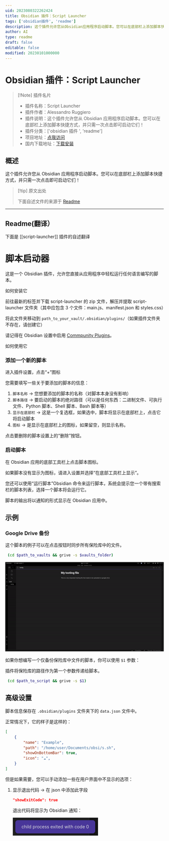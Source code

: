 ```yaml
---
uid: 2023080322262424
title: Obsidian 插件：Script Launcher
tags: ['obsidian插件', 'readme']
description: 这个插件允许您从Obsidian应用程序启动脚本。您可以在底部栏上添加脚本快捷方式，并只需一次点击即可启动它们！
author: AI
type: readme
draft: false
editable: false
modified: 20230101000000
---
```


# Obsidian 插件：Script Launcher

> [!Note] 插件名片
> - 插件名称：Script Launcher
> - 插件作者：Alessandro Ruggiero
> - 插件说明：这个插件允许您从 Obsidian 应用程序启动脚本。您可以在底部栏上添加脚本快捷方式，并只需一次点击即可启动它们！
> - 插件分类：['obsidian 插件 ', 'readme']
> - 项目地址：[点我访问](https://github.com/AlessandroRuggiero/script-launcher)
> - 国内下载地址：[下载安装](https://pkmer.cn/products/plugin/pluginMarket/?script-launcher)

## 概述

这个插件允许您从 Obsidian 应用程序启动脚本。您可以在底部栏上添加脚本快捷方式，并只需一次点击即可启动它们！

> [!tip] 原文出处
>
>下面自述文件的来源于 [Readme](https://ghproxy.net/https://raw.githubusercontent.com/AlessandroRuggiero/script-launcher/master/README.md)
>

---

## Readme(翻译）

下面是 [[script-launcher]] 插件的自述翻译

# 脚本启动器

这是一个 Obsidian 插件，允许您直接从应用程序中轻松运行任何语言编写的脚本。

如何安装它

前往最新的标签并下载 script-launcher 的 zip 文件，解压并提取 script-launcher 文件夹（其中应包含 3 个文件：main.js、manifest.json 和 styles.css）

将此文件夹移动到 `path_to_your_vault/.obsidian/plugins/`（如果插件文件夹不存在，请创建它）

请记得在 Obsidian 设置中启用 [Commpunity Plugins](https://help.obsidian.md/Advanced+topics/Community+plugins#:~:text=In%20order%20to%20install%20community,Community%20plugin%20%2D%3E%20Safe%20Mode.)。

如何使用它

### 添加一个新的脚本

进入插件设置，点击“+”图标

您需要填写一些关于要添加的脚本的信息：

1. `脚本名称` → 您想要添加的脚本的名称（对脚本本身没有影响）
2. `脚本路径` → 要启动的脚本的绝对路径（可以是任何东西：二进制文件、可执行文件、Python 脚本、Shell 脚本、Bash 脚本等）
3. `显示在底部栏` → 这是一个复选框，如果选中，脚本将显示在底部栏上，点击它将启动脚本
4. `图标` → 是显示在底部栏上的图标，如果留空，则显示名称。

点击要删除的脚本设置上的“删除”按钮。

### 启动脚本

在 Obsidian 应用的底部工具栏上点击脚本图标。

如果脚本没有显示为图标，请进入设置并选择“在底部工具栏上显示”。

您还可以使用“运行脚本”Obsidian 命令来运行脚本，系统会提示您一个带有搜索栏的脚本列表，选择一个脚本将会运行它。

脚本的输出将以通知的形式显示在 Obsidian 应用中。

## 示例

### Google Drive 备份

这个脚本的例子可以在点击按钮时同步所有保险库中的文件。

```bash
 (cd $path_to_vaults && grive -s $vaults_folder)
```

![演示示例插件如何工作的GIF](https://github.com/AlessandroRuggiero/script-launcher/blob/master/docs/images/launching-scipt-example.gif)

如果你想编写一个仅备份保险库中文件的脚本，你可以使用 `$1` 参数：

插件将保险库的路径作为第一个参数传递给脚本。

```bash
 (cd $path_to_script && grive -s $1)
```

## 高级设置

脚本信息保存在 `.obsidian/plugins` 文件夹下的 `data.json` 文件中。

正常情况下，它的样子是这样的：

```json
[
    {
        "name": "Example",
        "path": "/home/user/Documents/obsi/s.sh",
        "showOnBottomBar": true,
        "icon": "☁",
    }
]
```

但是如果需要，您可以手动添加一些在用户界面中不显示的选项：

1. 显示退出代码 → 在 json 中添加此字段

    ```json
    "showExitCode": true
    ```

    退出代码将显示为 Obsidian 通知：

    ![exit code notice](https://github.com/AlessandroRuggiero/script-launcher/blob/master/docs/images/exit-code-notice.png)

